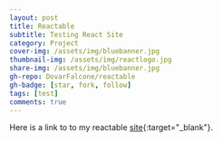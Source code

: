 ```yaml
---
layout: post
title: Reactable
subtitle: Testing React Site
category: Project
cover-img: /assets/img/bluebanner.jpg
thumbnail-img: /assets/img/reactlogo.jpg
share-img: /assets/img/bluebanner.jpg
gh-repo: DovarFalcone/reactable
gh-badge: [star, fork, follow]
tags: [test]
comments: true
---
```


Here is a link to to my reactable [site](https://dovarfalcone.github.io/reactable/){:target="_blank"}. 
